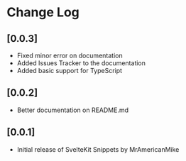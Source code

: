# Change Log

## [0.0.3]

-   Fixed minor error on documentation
-   Added Issues Tracker to the documentation
-   Added basic support for TypeScript

## [0.0.2]

-   Better documentation on README.md

## [0.0.1]

-   Initial release of SvelteKit Snippets by MrAmericanMike

